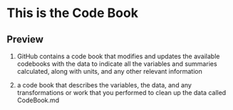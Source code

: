 # This is the Code Book
## Preview
1. GitHub contains a code book that modifies and updates the available codebooks with the data to indicate all the variables and summaries calculated, along with units, and any other relevant information

2. a code book that describes the variables, the data, and any transformations or work that you performed to clean up the data called CodeBook.md
